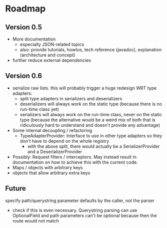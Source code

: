 
# Roadmap

## Version 0.5

* More documentation
  * especially JSON-related topics
  * also: provide tutorials, howtos, tech reference (javadoc), explanation (architecture and concept)
* further reduce external dependencies

## Version 0.6

* serialize raw lists. this will probably trigger a huge redesign WRT type adapters: 
  * split type adapters in serializers and deserializers
  * deserializers will always work on the static type (because there is no run-time class yet)
  * serializers will always work on the run-time class, never on the static type (because the alternative would be
    a weird mix of both that is ridiculously hard to understand and doesn't provide any advantage)
* Some internal decoupling / refactoring
  * TypeAdapterProvider: Interface to use in other type adapters so they don't have to depend on the whole registry
    * with the above split, there would actually be a SerializerProvider and a DeserializerProvider
* Possibly: Request filters / interceptors. May instead result in documentation on how to achieve this with the current code.
* Maps / objects with arbitrary keys
* objects that allow arbitrary extra keys

## Future

specify path/querystring parameter defaults by the caller, not the parser
* check if this is even necessary. Querystring parsing can use OptionalField and path parameters can't be optional
  because then the route would not match
